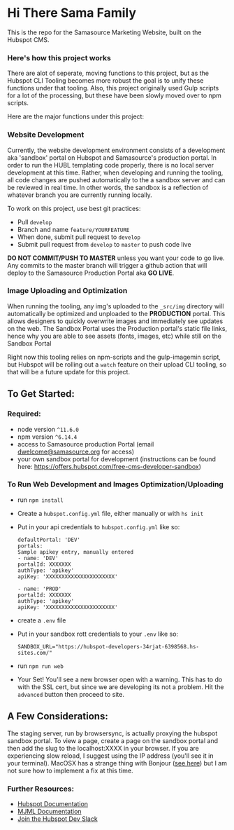 # **Hi There Sama Family**

This is the repo for the Samasource Marketing Website, built on the Hubspot CMS.

### **Here's how this project works**

There are alot of seperate, moving functions to this project, but as the Hubspot CLI Tooling becomes more robust the goal is to unify these functions under that tooling. Also, this project originally used Gulp scripts for a lot of the processing, but these have been slowly moved over to npm scripts.

Here are the major functions under this project:

### **Website Development**

Currently, the website development environment consists of a development aka 'sandbox' portal on Hubspot and Samasource's production portal. In order to run the HUBL templating code properly, there is no local server development at this time. Rather, when developing and running the tooling, all code changes are pushed automatically to the a sandbox server and can be reviewed in real time. In other words, the sandbox is a reflection of whatever branch you are currently running locally.

To work on this project, use best git practices: 
* Pull `develop`
* Branch and name `feature/YOURFEATURE`
* When done, submit pull request to `develop`
* Submit pull request from `develop` to `master` to push code live

**DO NOT COMMIT/PUSH TO MASTER** unless you want your code to go live. Any commits to the master branch will trigger a github action that will deploy to the Samasource Production Portal aka **GO LIVE**.

### **Image Uploading and Optimization**

When running the tooling, any img's uploaded to the `_src/img` directory will automatically be optimized and unploaded to the **PRODUCTION** portal. This allows designers to quickly overwrite images and immediately see updates on the web. The Sandbox Portal uses the Production portal's static file links, hence why you are able to see assets (fonts, images, etc) while still on the Sandbox Portal

Right now this tooling relies on npm-scripts and the gulp-imagemin script, but Hubspot will be rolling out a `watch` feature on their upload CLI tooling, so that will be a future update for this project.

## **To Get Started:**

### Required:
* node version `^11.6.0`
* npm version `^6.14.4`
* access to Samasource production Portal (email dwelcome@samasource.org for access)
* your own sandbox portal for development (instructions can be found here: https://offers.hubspot.com/free-cms-developer-sandbox)

### To Run Web Development and Images Optimization/Uploading

* run `npm install`
* Create a `hubspot.config.yml` file, either manually or with `hs init`
* Put in your api credentials to `hubspot.config.yml` like so:
    ```
    defaultPortal: 'DEV'
    portals:
   Sample apikey entry, manually entered
  - name: 'DEV'
    portalId: XXXXXXX
    authType: 'apikey'
    apiKey: 'XXXXXXXXXXXXXXXXXXXXXX'
  
  - name: 'PROD'
    portalId: XXXXXXX
    authType: 'apikey'
    apiKey: 'XXXXXXXXXXXXXXXXXXXXXX' 
    ```

* create a `.env` file
* Put in your sandbox rott credentials to your `.env` like so:
    ```
    SANDBOX_URL="https://hubspot-developers-34rjat-6398568.hs-sites.com/"
    ```
* run `npm run web`
* Your Set! You'll see a new browser open with a warning. This has to do with the SSL cert, but since we are developing its not a problem. Hit the `advanced` button then proceed to site.

## **A Few Considerations:**

The staging server, run by browsersync, is actually proxying the hubspot sandbox portal. To view a page, create a page on the sandbox portal and then add the slug to the localhost:XXXX in your browser. If you are experiencing slow reload, I suggest using the IP address (you'll see it in your terminal). MacOSX has a strange thing with Bonjour (<a href="https://stackoverflow.com/questions/24807786/browsersync-extremely-slow">see here</a>) but I am not sure how to implement a fix at this time.



### Further Resources:

* <a href="https://designers.hubspot.com/docs?_ga=2.52381166.650833058.1588003746-332362308.1582046786">Hubspot Documentation</a>
* <a href="https://mjml.io/documentation/">MJML Documentation</a>
* <a href="https://designers.hubspot.com/slack">Join the Hubspot Dev Slack</a>



